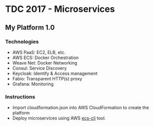 # TDC 2017 - Microservices

## My Platform 1.0

### Technologies

* AWS PaaS: EC2, ELB, etc.
* AWS ECS: Docker Orchestration
* Weave Net: Docker Networking
* Consul: Service Discovery
* Keycloak: Identify & Access management
* Fabio: Transparent HTTP(s) proxy
* Grafana: Monitoring

### Instructions

* Import cloudformation.json into AWS CloudFormation to create the platform
* Deploy microservices using AWS [ecs-cli](http://docs.aws.amazon.com/AmazonECS/latest/developerguide/ECS_CLI.html) tool.